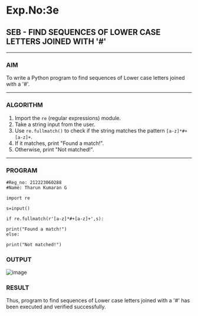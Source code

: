 # Exp.No:3e
## SEB - FIND SEQUENCES OF LOWER CASE LETTERS JOINED WITH '#'

---

### AIM  
To write a Python program to find sequences of Lower case letters joined with a '#'.

---

### ALGORITHM

1. Import the `re` (regular expressions) module.
2. Take a string input from the user.
3. Use `re.fullmatch()` to check if the string matches the pattern `[a-z]*#+[a-z]+`.
4. If it matches, print "Found a match!".
5. Otherwise, print "Not matched!".


---

### PROGRAM

```
#Reg_no: 212223060288
#Name: Tharun Kumaran G

import re

s=input()

if re.fullmatch(r'[a-z]*#+[a-z]+',s):

print("Found a match!")
else:

print("Not matched!")

```

### OUTPUT

![image](https://github.com/user-attachments/assets/cad0fc87-3c15-484d-81ff-89b36ff05c36)

### RESULT

Thus, program to find sequences of Lower case letters joined with a '#' has been executed and verified successfully.
